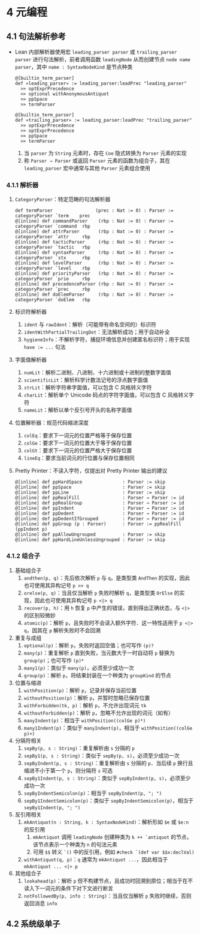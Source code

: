 # 4 元编程

## 4.1 句法解析参考
- Lean 内部解析器使用宏 `leading_parser parser` 或 `trailing_parser parser` 进行句法解析，前者调用函数 `leadingNode` 从而创建节点 `node name parser`，其中 `name : SyntaxNodeKind` 是节点种类

    ```lean linenums="1"
    @[builtin_term_parser]
    def «leading_parser» := leading_parser:leadPrec "leading_parser"
      >> optExprPrecedence
      >> optional withAnonymousAntiquot
      >> ppSpace
      >> termParser

    @[builtin_term_parser]
    def «trailing_parser» := leading_parser:leadPrec "trailing_parser"
      >> optExprPrecedence
      >> optExprPrecedence
      >> ppSpace
      >> termParser
    ```

    1. 当 `parser` 为 `String` 元素时，存在 `Coe` 隐式转换为 `Parser` 元素的实现
    2. 称 `Parser → Parser` 或返回 `Parser` 元素的函数为组合子，其在 `leading_parser` 宏中通常与其他 `Parser` 元素组合使用

### 4.1.1 解析器
1. `CategoryParser`：特定范畴的句法解析器

    ```lean linenums="1"
    def termParser                (prec : Nat := 0) : Parser := categoryParser `term    prec
    @[inline] def commandParser    (rbp : Nat := 0) : Parser := categoryParser `command  rbp
    @[inline] def attrParser       (rbp : Nat := 0) : Parser := categoryParser `attr     rbp
    @[inline] def tacticParser     (rbp : Nat := 0) : Parser := categoryParser `tactic   rbp
    @[inline] def syntaxParser     (rbp : Nat := 0) : Parser := categoryParser `stx      rbp
    @[inline] def levelParser      (rbp : Nat := 0) : Parser := categoryParser `level    rbp
    @[inline] def priorityParser   (rbp : Nat := 0) : Parser := categoryParser `prio     rbp
    @[inline] def precedenceParser (rbp : Nat := 0) : Parser := categoryParser `prec     rbp
    @[inline] def doElemParser     (rbp : Nat := 0) : Parser := categoryParser `doElem   rbp
    ```

2. 标识符解析器
    1. `ident` 与 `rawIdent`：解析（可能带有命名空间的）标识符
    2. `identWithPartialTrailingDot`：无法解析成功；用于自动补全
    3. `hygieneInfo`：不解析字符，捕捉环境信息并创建匿名标识符；用于实现 `have := ...` 句法
3. 字面值解析器
    1. `numLit`：解析二进制、八进制、十六进制或十进制的整数字面值
    2. `scientificLit`：解析科学计数法记号的浮点数字面值
    3. `strLit`：解析字符串字面值，可以包含 C 风格转义字符
    4. `charLit`：解析单个 Unicode 码点的字符字面值，可以包含 C 风格转义字符
    5. `nameLit`：解析以单个反引号开头的名称字面值
4. 位置解析器：规范代码缩进深度
    1. `colEq`：要求下一词元的位置严格等于保存位置
    2. `colGe`：要求下一词元的位置大于等于保存位置
    3. `colGt`：要求下一词元的位置严格大于保存位置
    4. `lineEq`：要求当前词元的行位置与保存位置相同
5. Pretty Printer：不读入字符，仅提出对 Pretty Printer 输出的建议

    ```lean linenums="1"
    @[inline] def ppHardSpace               : Parser := skip
    @[inline] def ppSpace                   : Parser := skip
    @[inline] def ppLine                    : Parser := skip
    @[inline] def ppRealFill                : Parser → Parser := id
    @[inline] def ppRealGroup               : Parser → Parser := id
    @[inline] def ppIndent                  : Parser → Parser := id
    @[inline] def ppDedent                  : Parser → Parser := id
    @[inline] def ppDedentIfGrouped         : Parser → Parser := id
    @[inline] def ppGroup (p : Parser)      : Parser := ppRealFill (ppIndent p)
    @[inline] def ppAllowUngrouped          : Parser := skip
    @[inline] def ppHardLineUnlessUngrouped : Parser := skip
    ```

### 4.1.2 组合子
1. 基础组合子
    1. `andthen(p, q)`：先后依次解析 `p` 与 `q`，是类型类 `AndThen` 的实现，因此也可使用其异构记号 `p >> q`
    2. `orelse(p, q)`：当且仅当解析 `p` 失败时解析 `q`，是类型类 `OrElse` 的实现，因此也可使用其异构记号 `p <|> q`
    3. `recover(p, h)`：用 `h` 恢复 `p` 中产生的错误，直到得出正确状态，与 `<|>` 的区别较微妙
    4. `atomic(p)`：解析 `p`，且失败时不会读入额外字符．这一特性适用于 `p <|> q`，因其在 `p` 解析失败时不会回溯
2. 重复与成组
    1. `optional(p)`：解析 `p`，失败时返回空值；也可写作 `(p)?`
    2. `many(p)`：重复解析 `p` 直到失败，当元数大于一时自动将 `p` 替换为 `group(p)`；也可写作 `(p)*`
    3. `many1(p)`：类似于 `many(p)`，必须至少成功一次
    4. `group(p)`：解析 `p`，将结果封装在一个种类为 `groupKind` 的节点
3. 位置与缩进
    1. `withPosition(p)`：解析 `p`，记录并保存当前位置
    2. `withoutPosition(p)`：解析 `p`，并暂时忽略已保存位置
    3. `withForbidden(tk, p)`：解析 `p`，不允许出现词元 `tk`
    4. `withoutForbidden(p)`：解析 `p`，忽略不允许出现的词元（如有）
    5. `manyIndent(p)`：相当于 `withPosition((colGe p)*)`
    6. `many1Indent(p)`：类似于 `manyIndent(p)`，相当于 `withPosition((colGe p)+)`
4. 分隔符相关
    1. `sepBy(p, s : String)`：重复解析由 `s` 分隔的 `p`
    2. `sepBy1(p, s : String)`：类似于 `sepBy(p, s)`，必须至少成功一次
    3. `sepByIndent(p, s : String)`：重复解析由 `s` 分隔的 `p`．当后续 `p` 换行且缩进不小于第一个 `p`，则分隔符 `s` 可选
    4. `sepBy1Indent(p, s : String)`：类似于 `sepByIndent(p, s)`，必须至少成功一次
    5. `sepByIndentSemicolon(p)`：相当于 `sepByIndent(p, "; ")`
    6. `sepBy1IndentSemicolon(p)`：类似于 `sepByIndentSemicolon(p)`，相当于 `sepBy1Indent(p, "; ")`
5. 反引用相关
    1. `mkAntiquot(n : String, k : SyntaxNodeKind)`：解析形如 `$e` 或 `$e:n` 的反引用
        1. `mkAntiquot` 调用 `leadingNode` 创建种类为 ``k ++ `antiquot`` 的节点，该节点表示一个种类为 `n` 的句法元素
        2. 可用 `$$` 转义 `` `() `` 中的反引用，例如 `` #check `(def var $$x:declVal) ``
    2. `withAntiquot(q, p)`：`q` 通常为 `mkAntiquot ...`，因此相当于 `mkAntiquot ... <|> p`
6. 其他组合子
    1. `lookahead(p)`：解析 `p` 但不构建节点，且成功时回溯到原位；相当于在不读入下一词元的条件下对下文进行断言
    2. `notFollowedBy(p, info : String)`：当且仅当解析 `p` 失败时继续，否则返回消息 `info`

## 4.2 系统级单子
<!-- TODO -->
